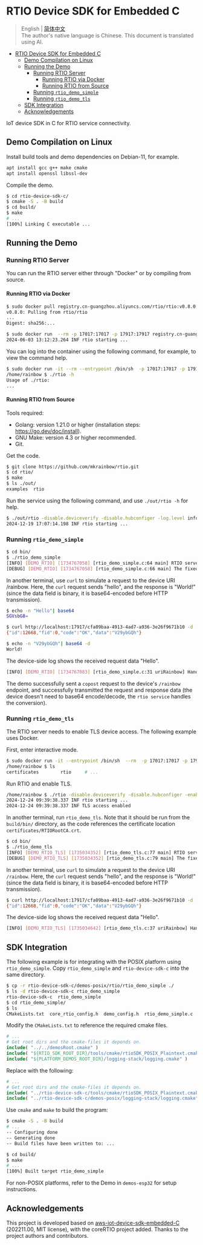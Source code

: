 # RTIO Device SDK for Embedded C

> English | [简体中文](./README-CN.md)  
> The author's native language is Chinese. This document is translated using AI.  

- [RTIO Device SDK for Embedded C](#rtio-device-sdk-for-embedded-c)
  - [Demo Compilation on Linux](#demo-compilation-on-linux)
  - [Running the Demo](#running-the-demo)
    - [Running RTIO Server](#running-rtio-server)
      - [Running RTIO via Docker](#running-rtio-via-docker)
      - [Running RTIO from Source](#running-rtio-from-source)
    - [Running `rtio_demo_simple`](#running-rtio_demo_simple)
    - [Running `rtio_demo_tls`](#running-rtio_demo_tls)
  - [SDK Integration](#sdk-integration)
  - [Acknowledgements](#acknowledgements)

IoT device SDK in C for RTIO service connectivity.

## Demo Compilation on Linux

Install build tools and demo dependencies on Debian-11, for example.

```sh
apt install gcc g++ make cmake
apt install openssl libssl-dev
```

Compile the demo.

```sh
$ cd rtio-device-sdk-c/
$ cmake -S . -B build
$ cd build/
$ make
# ...
[100%] Linking C executable ...
```

## Running the Demo

### Running RTIO Server

You can run the RTIO server either through "Docker" or by compiling from source.

#### Running RTIO via Docker

```sh
$ sudo docker pull registry.cn-guangzhou.aliyuncs.com/rtio/rtio:v0.8.0
v0.8.0: Pulling from rtio/rtio
...
Digest: sha256:...

$ sudo docker run  --rm -p 17017:17017 -p 17917:17917 registry.cn-guangzhou.aliyuncs.com/rtio/rtio:v0.8.0
2024-06-03 13:12:23.264 INF rtio starting ...
```

You can log into the container using the following command, for example, to view the command help.

```sh
$ sudo docker run -it --rm --entrypoint /bin/sh  -p 17017:17017 -p 17917:17917 registry.cn-guangzhou.aliyuncs.com/rtio/rtio:v0.8.0
/home/rainbow $ ./rtio -h
Usage of ./rtio: 
...
```

#### Running RTIO from Source

Tools required:

- Golang: version 1.21.0 or higher (installation steps: <https://go.dev/doc/install>).
- GNU Make: version 4.3 or higher recommended.
- Git.

Get the code.

```sh
$ git clone https://github.com/mkrainbow/rtio.git
$ cd rtio/
$ make
$ ls ./out/
examples  rtio
```

Run the service using the following command, and use `./out/rtio -h` for help.

```sh
$ ./out/rtio -disable.deviceverify -disable.hubconfiger -log.level info
2024-12-19 17:07:14.198 INF rtio starting ...
```

### Running `rtio_demo_simple`

```sh
$ cd bin/
$ ./rtio_demo_simple
[INFO] [DEMO_RTIO] [1734767058] [rtio_demo_simple.c:64 main] RTIO server=localhost:17017.
[DEBUG] [DEMO_RTIO] [1734767058] [rtio_demo_simple.c:66 main] The fixed RAM used by RTIO, size=2072 bytes.
```

In another terminal, use `curl` to simulate a request to the device URI /rainbow. Here, the `curl` request sends "hello", and the response is "World!" (since the data field is binary, it is base64-encoded before HTTP transmission).

```sh
$ echo -n "Hello"| base64
SGVsbG8=

$ curl http://localhost:17917/cfa09baa-4913-4ad7-a936-3e26f9671b10 -d '{"method":"copost", "uri":"/rainbow","id":12668,"data":"aGVsbG8="}'
{"id":12668,"fid":0,"code":"OK","data":"V29ybGQh"}

$ echo -n "V29ybGQh"| base64 -d
World!
```

The device-side log shows the received request data "Hello".

```sh
[INFO] [DEMO_RTIO] [1734767083] [rtio_demo_simple.c:31 uriRainbow] Handling the copost req with uri=/rainbow, pReqData=hello.
```

The demo successfully sent a `copost` request to the device's `/rainbow` endpoint, and successfully transmitted the request and response data (the device doesn't need to base64 encode/decode, the `rtio service` handles the conversion).

### Running `rtio_demo_tls`

The RTIO server needs to enable TLS device access. The following example uses Docker.

First, enter interactive mode.

```sh
$ sudo docker run -it --entrypoint /bin/sh  --rm  -p 17017:17017 -p 17917:17917 registry.cn-guangzhou.aliyuncs.com/rtio/rtio:v0.8.0
/home/rainbow $ ls
certificates        rtio     # ...
```

Run RTIO and enable TLS.

```sh
/home/rainbow $ ./rtio -disable.deviceverify -disable.hubconfiger -enable.hub.tls -hub.tls.certfile ./certificates/demo_server.crt -hub.tls.keyfile ./certificates/demo_server.key -log.level info
2024-12-24 09:39:38.337 INF rtio starting ...
2024-12-24 09:39:38.337 INF TLS access enabled
```

In another terminal, run `rtio_demo_tls`. Note that it should be run from the `build/bin/` directory, as the code references the certificate location `certificates/RTIORootCA.crt`.

```sh
$ cd bin/
$ ./rtio_demo_tls
[INFO] [DEMO_RTIO_TLS] [1735034352] [rtio_demo_tls.c:77 main] RTIO server=localhost:17017.
[DEBUG] [DEMO_RTIO_TLS] [1735034352] [rtio_demo_tls.c:79 main] The fixed RAM used by RTIO, size=2072 bytes.
```

In another terminal, use `curl` to simulate a request to the device URI `/rainbow`. Here, the `curl` request sends "hello", and the response is "World!" (since the data field is binary, it is base64-encoded before HTTP transmission).

```sh
$ curl http://localhost:17917/cfa09baa-4913-4ad7-a936-3e26f9671b10 -d '{"method":"copost", "uri":"/rainbow","id":12668,"data":"aGVsbG8="}'
{"id":12668,"fid":0,"code":"OK","data":"V29ybGQh"}
```

The device-side log shows the received request data "Hello".

```sh
[INFO] [DEMO_RTIO_TLS] [1735034642] [rtio_demo_tls.c:37 uriRainbow] Handling the copost req with uri=/rainbow, pReqData=hello.
```

## SDK Integration

The following example is for integrating with the POSIX platform using `rtio_demo_simple`. Copy `rtio_demo_simple` and `rtio-device-sdk-c` into the same directory.

```sh
$ cp -r rtio-device-sdk-c/demos-posix/rtio/rtio_demo_simple ./ 
$ ls -d rtio-device-sdk-c rtio_demo_simple 
rtio-device-sdk-c  rtio_demo_simple
$ cd rtio_demo_simple/
$ ls
CMakeLists.txt  core_rtio_config.h  demo_config.h  rtio_demo_simple.c
```

Modify the `CMakeLists.txt` to reference the required cmake files.

```cmake
# ...
# Get root dirs and the cmake-files it depends on.
include( "../../demosRoot.cmake" )
include( "${RTIO_SDK_ROOT_DIR}/tools/cmake/rtioSDK_POSIX_Plaintext.cmake" )
include( "${PLATFORM_DEMOS_ROOT_DIR}/logging-stack/logging.cmake" )
```

Replace with the following:

```cmake
# ...
# Get root dirs and the cmake-files it depends on.
include( "../rtio-device-sdk-c/tools/cmake/rtioSDK_POSIX_Plaintext.cmake" )
include( "../rtio-device-sdk-c/demos-posix/logging-stack/logging.cmake" )
```

Use `cmake` and `make` to build the program:

```sh
$ cmake -S . -B build
# ...
-- Configuring done
-- Generating done
-- Build files have been written to: ...

$ cd build/
$ make
# ...
[100%] Built target rtio_demo_simple
```

For non-POSIX platforms, refer to the Demo in `demos-esp32` for setup instructions.

## Acknowledgements

This project is developed based on [aws-iot-device-sdk-embedded-C](https://github.com/aws/aws-iot-device-sdk-embedded-C/tree/202211.00?tab=readme-ov-file) (202211.00, MIT license), with the coreRTIO project added. Thanks to the project authors and contributors.